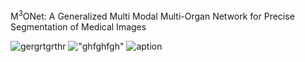 M<sup>3</sup>ONet: A Generalized Multi Modal Multi-Organ Network for Precise Segmentation of Medical Images



<!--<p align="center">
  <img src="" width="180" height="180"/>&nbsp;&nbsp;&nbsp;<img src="" width="180" height="180"/>&nbsp;&nbsp;&nbsp;<img src="" width="180" height="180"/>
</p>-->


![gergrtgrthr](https://github.com/Snehashis100/M3ONet/blob/main/media/input_imgs.gif)  !["ghfghfgh"](https://github.com/Snehashis100/M3ONet/blob/main/media/gt_imgs.gif)  ![aption](https://github.com/Snehashis100/M3ONet/blob/main/media/output_imgs.gif)
